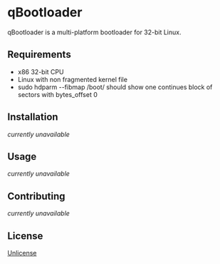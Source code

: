# qBootloader
qBootloader is a multi-platform bootloader for 32-bit Linux.

## Requirements
* x86 32-bit CPU
* Linux with non fragmented kernel file
* sudo hdparm --fibmap /boot/<kernel> should show one continues block of sectors with bytes_offset 0

## Installation
_currently unavailable_

## Usage
_currently unavailable_

## Contributing
_currently unavailable_

## License
[Unlicense](https://choosealicense.com/licenses/unlicense/)